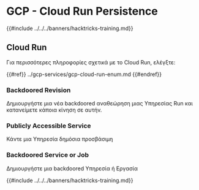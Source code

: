 # GCP - Cloud Run Persistence

{{#include ../../../banners/hacktricks-training.md}}

## Cloud Run

Για περισσότερες πληροφορίες σχετικά με το Cloud Run, ελέγξτε:

{{#ref}}
../gcp-services/gcp-cloud-run-enum.md
{{#endref}}

### Backdoored Revision

Δημιουργήστε μια νέα backdoored αναθεώρηση μιας Υπηρεσίας Run και κατανείμετε κάποια κίνηση σε αυτήν.

### Publicly Accessible Service

Κάντε μια Υπηρεσία δημόσια προσβάσιμη

### Backdoored Service or Job

Δημιουργήστε μια backdoored Υπηρεσία ή Εργασία

{{#include ../../../banners/hacktricks-training.md}}
